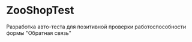 # ZooShopTest
Разработка авто-теста для позитивной проверки работоспособности формы "Обратная связь"
